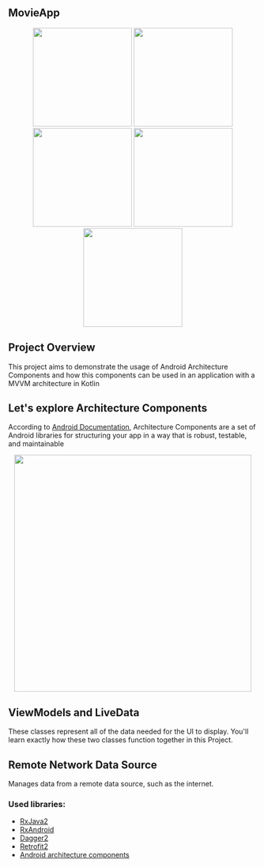 ## MovieApp


<p align="center">
<img src="/Screenshots/1.png" width="200"/>
<img src="/Screenshots/2.png" width="200"/>
<img src="/Screenshots/3.png" width="200"/>
<img src="/Screenshots/4.png" width="200"/>
<img src="/Screenshots/5.png" width="200"/>
</p>




## Project Overview

This project aims to demonstrate the usage of Android Architecture Components and how this components can be used in an application with a MVVM architecture in Kotlin 


## Let's explore Architecture Components  
According to [Android Documentation](https://developer.android.com/topic/libraries/architecture), Architecture Components are a set of Android libraries for structuring your app in a way that is robust, testable, and maintainable
<p align="center">
<img src="arccomponents.png" alt="" width="480" height="480"/>
</p>


## ViewModels and LiveData 

These classes represent all of the data needed for the UI to display. You'll learn exactly how these two classes function together in this Project.


## Remote Network Data Source 

Manages data from a remote data source, such as the internet.



### Used libraries: ###
- [RxJava2](https://github.com/ReactiveX/RxJava)
- [RxAndroid](https://github.com/ReactiveX/RxAndroid)
- [Dagger2](https://github.com/codepath/android_guides/wiki/Dependency-Injection-with-Dagger-2)
- [Retrofit2](https://github.com/square/retrofit)
- [Android architecture components](https://developer.android.com/topic/libraries/architecture/index.html)




